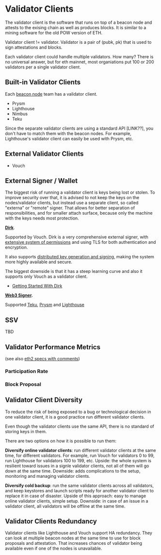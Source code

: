 # Validator Clients

The validator client is the software that runs on top of a beacon node and
attests to the exising chain as well as produces blocks. It is similar to
a mining software for the old POW version of ETH.

Validator client != validator. Validator is a pair of (pubk, pk) that is used
to sign attestations and blocks. 

Each validator client could handle multiple validators. 
How many? There is no universal answer, but for eth mainnet,
most organiations put 100 or 200 validators per a single validator
client.

## Built-in Validator Clients

Each [beacon node](nodes.md) team has a validator client.

* Prysm
* Lighthouse
* Nimbus
* Teku

Since the separate validator clients are using a standard API [LINK??], you
don't have to match them with the beacon nodes. For example, Lighthouse's
validator client can easily be used with Prysm, etc.

## External Validator Clients

* Vouch

## External Signer / Wallet

The biggest risk of running a validator client is keys being lost or stolen. To
improve security over that, it is advised to not keep the keys on the
nodes/validator clients, but instead use a separate client, so called "externa"
or "remote" signer. That allows for better separation of responsibilities, and
for smaller attach surface, because only the machine with the keys needs most
protection.

**[Dirk](https://github.com/attestantio/dirk)**. 

Supported by Vouch. Dirk is a very comprehensive external signer, with
[extensive system of permissions](https://github.com/attestantio/dirk/blob/master/docs/permissions.md)
and using TLS for both authentication and encryption.

It also supports [distributed key generation and signing](https://github.com/attestantio/dirk/blob/master/docs/distributed_key_generation.md),  making the system more highly available and secure.

The biggest downside is that it has a steep learning curve and also it supports
only Vouch as a validator client.

* [Getting Started With
    Dirk](https://github.com/attestantio/dirk/blob/master/docs/getting_started.md)


**[Web3 Signer](https://docs.web3signer.consensys.net/en/latest/).**

Supported [Teku](https://docs.teku.consensys.net/en/latest/HowTo/External-Signer/Use-External-Signer/), 
[Prysm](https://docs.prylabs.network/docs/wallet/web3signer) and
[Lighthouse](https://lighthouse-book.sigmaprime.io/validator-web3signer.html)

## SSV

TBD

## Validator Performance Metrics

(see also [eth2 specs with comments](link???))

### Participation Rate

### Block Proposal

## Validator Client Diversity

To reduce the risk of being exposed to a bug or technological decision 
in one validator client, it is a good practice run different validator clients.

Even though the validator clients use the same API, there is no standard of
storing keys in them.

There are two options on how it is possible to run them:

**Diversify online validator clients**: run different validator clients at the
same time, for different validators. For example, run Vouch for validators 0 to
99, run Lighthouse for validators 100 to 199, etc. Upside: the whole system is
resilient toward issues in a signle validator clients, not all of them will go
down at the same time. Downside: adds complications to the setup, monitoring
and managing validator clients.

**Diversify cold backup**: run the same validator clients across all
validators, and keep keystores and launch scripts ready for another validator
client to replace it in case of disaster. Upside of this approach: easy to
manage online validator clients, simple setup. Downside: in case of an issue in
a validator client, all validators will be offline at the same time.


## Validator Clients Redundancy

Validator clients like Lighthouse and Vouch support HA redundancy. They can
look at multiple beacon nodes at the same time to use for block proposals and
attestation. That increases chances of validator being available even if one of
the nodes is unavailable.

